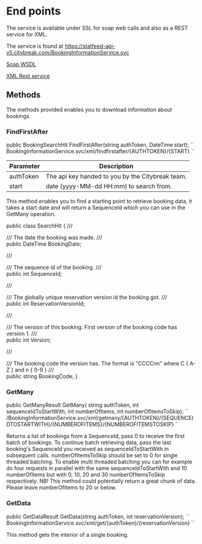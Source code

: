 # End points

The service is available under SSL for soap web calls and also as a REST service for XML.

The service is found at <https://statfeed-api-v5.citybreak.com/BookingInformationService.svc>

[Soap WSDL](https://statfeed-api-v5.citybreak.com/BookingInformationService.svc?singleWsdl)

[XML Rest service](https://statfeed-api-v5.citybreak.com/BookingInformationService.svc/xml/help)

## Methods

The methods provided enables you to download information about bookings. 

### FindFirstAfter

public BookingSearchHit FindFirstAfter(string authToken, DateTime start);
´´
BookingInformationService.svc/xml/findfirstafter/{AUTHTOKEN}/{START}
´´

Parameter |	Description
--------- | ---------
authToken	| The api key handed to you by the Citybreak team.
start	| date (yyyy-MM-dd HH:mm) to search from.

This method enables you to find a starting point to retrieve booking data, it takes a start date and will return a SequenceId which you can use in the GetMany operation.

public class SearchHit {
   /// <summary>
   /// The date the booking was made.
   /// </summary>
   public DateTime BookingDate;

   /// <summary>
   /// The sequence id of the booking.
   /// </summary>
   public int SequenceId;

   /// <summary>
   /// The globally unique reservation version id the booking got.
   /// </summary>
   public int ReservationVersionId;

   /// <summary>
   /// The version of this booking. First version of the booking code has version 1.
   /// </summary>
   public int Version;

   /// <summary>
   /// The booking code the version has. The format is "CCCCnn" where C { A-Z } and n { 0-9 }
   /// </summary>
   public string BookingCode;
}
### GetMany

public GetManyResult GetMany(
   string authToken, int sequenceIdToStartWith, int numberOfItems, int numberOfItemsToSkip);
´´
/BookingInformationService.svc/xml/getmany/{AUTHTOKEN}/{SEQUENCEIDTOSTARTWITH}/{NUMBEROFITEMS}/{NUMBEROFITEMSTOSKIP}
´´

Returns a list of bookings from a SequenceId, pass 0 to receive the first batch of bookings. To continue batch retrieving data, pass the last booking's SequenceId you received as sequenceIdToStartWith in subsequent calls. numberOfItemsToSkip should be set to 0 for single threaded batching. To enable multi threaded batching you can for example do four requests in parallel with the same sequenceIdToStartWith and 10 numberOfItems but with 0, 10, 20 and 30 numberOfItemsToSkip respectively.
NB! This method could potentially return a great chunk of data. Please leave numberOfItems to 20 or below.

### GetData

public GetDataResult GetData(string authToken, int reservationVersion);
´´
BookingInformationService.svc/xml/get/{authToken}/{reservationVersion}
´´

This method gets the interior of a single booking.
